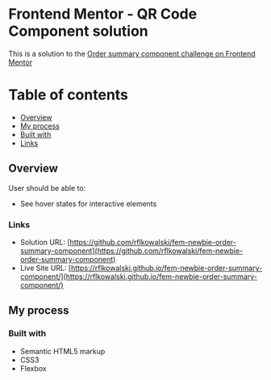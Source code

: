 # Frontend Mentor - QR Code Component solution

This is a solution to the [Order summary component challenge on Frontend Mentor](https://www.frontendmentor.io/challenges/order-summary-component-QlPmajDUj)

# Table of contents

-   [Overview](#overview)
-   [My process](#my-process)
-   [Built with](#built-with)
-   [Links](#links)

## Overview

User should be able to:

-   See hover states for interactive elements

### Links

-   Solution URL: [https://github.com/rflkowalski/fem-newbie-order-summary-component](https://github.com/rflkowalski/fem-newbie-order-summary-component)
-   Live Site URL: [https://rflkowalski.github.io/fem-newbie-order-summary-component/](https://rflkowalski.github.io/fem-newbie-order-summary-component/)

## My process

### Built with

-   Semantic HTML5 markup
-   CSS3
-   Flexbox
